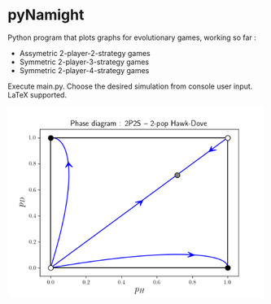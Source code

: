 # pyNamight

Python program that plots graphs for evolutionary games, working so far :
- Assymetric 2-player-2-strategy games
- Symmetric 2-player-3-strategy games
- Symmetric 2-player-4-strategy games

Execute main.py.
Choose the desired simulation from console user input.
LaTeX supported.

![Example](/images/2p2s_hd.png)
